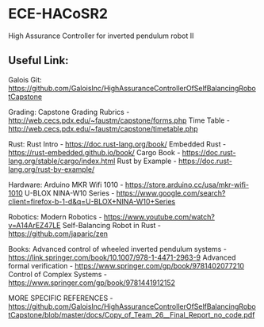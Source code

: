 # ECE-HACoSR2
High Assurance Controller for inverted pendulum robot II


## Useful Link:

Galois Git: https://github.com/GaloisInc/HighAssuranceControllerOfSelfBalancingRobotCapstone

Grading:
Capstone Grading Rubrics - http://web.cecs.pdx.edu/~faustm/capstone/forms.php
Time Table - http://web.cecs.pdx.edu/~faustm/capstone/timetable.php

Rust:
Rust Intro - https://doc.rust-lang.org/book/
Embedded Rust - https://rust-embedded.github.io/book/
Cargo Book - https://doc.rust-lang.org/stable/cargo/index.html
Rust by Example - https://doc.rust-lang.org/rust-by-example/

Hardware:
Arduino MKR Wifi 1010 - https://store.arduino.cc/usa/mkr-wifi-1010
U-BLOX NINA-W10 Series - https://www.google.com/search?client=firefox-b-1-d&q=U-BLOX+NINA-W10+Series

Robotics:
Modern Robotics - https://www.youtube.com/watch?v=A14ArEZ47LE
Self-Balancing Robot in Rust - https://github.com/japaric/zen

Books:
Advanced control of wheeled inverted pendulum systems - https://link.springer.com/book/10.1007/978-1-4471-2963-9
Advanced formal verification - https://www.springer.com/gp/book/9781402077210
Control of Complex Systems - https://www.springer.com/gp/book/9781441912152

MORE SPECIFIC REFERENCES - https://github.com/GaloisInc/HighAssuranceControllerOfSelfBalancingRobotCapstone/blob/master/docs/Copy_of_Team_26__Final_Report_no_code.pdf
